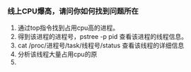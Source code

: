 ### 线上CPU爆高，请问你如何找到问题所在



1. 通过top指令找到占用cpu高的进程。
2. 得到该进程的进程号，pstree -p pid 查看该进程的线程信息。
3. cat /proc/进程号/task/线程号/status 查看该线程的详细信息
4. 分析该线程大量占用cpu的原
5. 